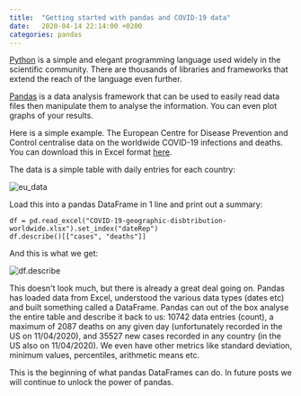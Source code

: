 ```yaml
---
title:  "Getting started with pandas and COVID-19 data"
date:   2020-04-14 22:14:00 +0200
categories: pandas
---
```

[Python](https://www.python.org/) is a simple and elegant programming language used widely in the scientific community. There are thousands of libraries and frameworks that extend the reach of the language even further.

[Pandas](https://pandas.pydata.org/) is a data analysis framework that can be used to easily read data files then manipulate them to analyse the information. You can even plot graphs of your results.

Here is a simple example. The European Centre for Disease Prevention and Control centralise data on the worldwide COVID-19 infections and deaths. You can download this in Excel format [here](https://www.ecdc.europa.eu/sites/default/files/documents/COVID-19-geographic-disbtribution-worldwide.xlsx).

The data is a simple table with daily entries for each country:

![eu_data]({{site.baseurl}}/img/eu_data.png)

Load this into a pandas DataFrame in 1 line and print out a summary:

```
df = pd.read_excel("COVID-19-geographic-disbtribution-worldwide.xlsx").set_index("dateRep")
df.describe()[["cases", "deaths"]]
```

And this is what we get:

![df.describe]({{site.baseurl}}/img/df.describe.png)

This doesn't look much, but there is already a great deal going on. Pandas has loaded data from Excel, understood the various data types (dates etc) and built something called a DataFrame. Pandas can out of the box analyse the entire table and describe it back to us: 10742 data entries (count), a maximum of 2087 deaths on any given day (unfortunately recorded in the US on 11/04/2020), and 35527 new cases recorded in any country (in the US also on 11/04/2020). We even have other metrics like standard deviation, minimum values, percentiles, arithmetic means etc.

This is the beginning of what pandas DataFrames can do. In future posts we will continue to unlock the power of pandas.

